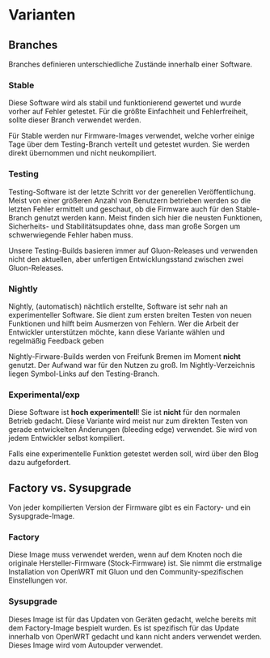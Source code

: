 # Varianten
## Branches
Branches definieren unterschiedliche Zustände innerhalb einer Software.

### Stable
Diese Software wird als stabil und funktionierend gewertet und wurde vorher auf Fehler getestet. Für die größte Einfachheit und Fehlerfreiheit, sollte dieser Branch verwendet werden.

Für Stable werden nur Firmware-Images verwendet, welche vorher einige Tage über dem Testing-Branch verteilt und getestet wurden. Sie werden direkt übernommen und nicht neukompiliert.


### Testing
Testing-Software ist der letzte Schritt vor der generellen Veröffentlichung. Meist von einer größeren Anzahl von Benutzern betrieben werden so die letzten Fehler ermittelt und geschaut, ob die Firmware auch für den Stable-Branch genutzt werden kann. Meist finden sich hier die neusten Funktionen, Sicherheits- und Stabilitätsupdates ohne, dass man große Sorgen um schwerwiegende Fehler haben muss.

Unsere Testing-Builds basieren immer auf Gluon-Releases und verwenden nicht den aktuellen, aber unfertigen Entwicklungsstand zwischen zwei Gluon-Releases.

### Nightly
Nightly, (automatisch) nächtlich erstellte, Software ist sehr nah an experimenteller Software. Sie dient zum ersten breiten Testen von neuen Funktionen und hilft beim Ausmerzen von Fehlern. Wer die Arbeit der Entwickler unterstützen möchte, kann diese Variante wählen und regelmäßig Feedback geben

Nightly-Firware-Builds werden von Freifunk Bremen im Moment **nicht** genutzt. Der Aufwand war für den Nutzen zu groß. Im Nightly-Verzeichnis liegen Symbol-Links auf den Testing-Branch.

### Experimental/exp
Diese Software ist **hoch experimentell**! Sie ist **nicht** für den normalen Betrieb gedacht. Diese Variante wird meist nur zum direkten Testen von gerade entwickelten Änderungen (bleeding edge) verwendet. Sie wird von jedem Entwickler selbst kompiliert.

Falls eine experimentelle Funktion getestet werden soll, wird über den Blog dazu aufgefordert.


## Factory vs. Sysupgrade
Von jeder kompilierten Version der Firmware gibt es ein Factory- und ein Sysupgrade-Image.

### Factory
Diese Image muss verwendet werden, wenn auf dem Knoten noch die originale Hersteller-Firmware (Stock-Firmware) ist. Sie nimmt die erstmalige Installation von OpenWRT mit Gluon und den Community-spezifischen Einstellungen vor.

### Sysupgrade
Dieses Image ist für das Updaten von Geräten gedacht, welche bereits mit dem Factory-Image bespielt wurden. Es ist spezifisch für das Update innerhalb von OpenWRT gedacht und kann nicht anders verwendet werden. Dieses Image wird vom Autoupder verwendet.